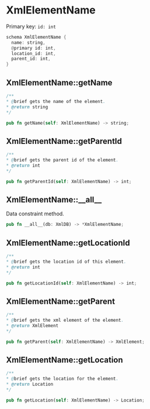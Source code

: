 # XmlElementName

Primary key: `id: int`

```rust
schema XmlElementName {
  name: string,
  @primary id: int,
  location_id: int,
  parent_id: int,
}
```
## XmlElementName::getName

```java
/**
* @brief gets the name of the element.
* @return string 
*/
```
```rust
pub fn getName(self: XmlElementName) -> string;
```
## XmlElementName::getParentId

```java
/**
* @brief gets the parent id of the element.
* @return int
*/
```
```rust
pub fn getParentId(self: XmlElementName) -> int;
```
## XmlElementName::\_\_all\_\_

Data constraint method.

```rust
pub fn __all__(db: XmlDB) -> *XmlElementName;
```
## XmlElementName::getLocationId

```java
/**
* @brief gets the location id of this element.
* @return int
*/
```
```rust
pub fn getLocationId(self: XmlElementName) -> int;
```
## XmlElementName::getParent

```java
/**
* @brief gets the xml element of the element.
* @return XmlElement 
*/
```
```rust
pub fn getParent(self: XmlElementName) -> XmlElement;
```
## XmlElementName::getLocation

```java
/**
* @brief gets the location for the element.
* @return Location
*/
```
```rust
pub fn getLocation(self: XmlElementName) -> Location;
```
